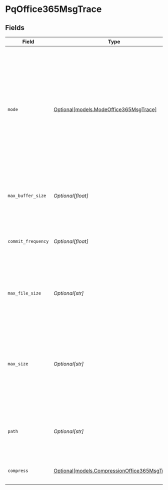 # PqOffice365MsgTrace


## Fields

| Field                                                                                                                                                                                                                                         | Type                                                                                                                                                                                                                                          | Required                                                                                                                                                                                                                                      | Description                                                                                                                                                                                                                                   |
| --------------------------------------------------------------------------------------------------------------------------------------------------------------------------------------------------------------------------------------------- | --------------------------------------------------------------------------------------------------------------------------------------------------------------------------------------------------------------------------------------------- | --------------------------------------------------------------------------------------------------------------------------------------------------------------------------------------------------------------------------------------------- | --------------------------------------------------------------------------------------------------------------------------------------------------------------------------------------------------------------------------------------------- |
| `mode`                                                                                                                                                                                                                                        | [Optional[models.ModeOffice365MsgTrace]](../models/modeoffice365msgtrace.md)                                                                                                                                                                  | :heavy_minus_sign:                                                                                                                                                                                                                            | With Smart mode, PQ will write events to the filesystem only when it detects backpressure from the processing engine. With Always On mode, PQ will always write events directly to the queue before forwarding them to the processing engine. |
| `max_buffer_size`                                                                                                                                                                                                                             | *Optional[float]*                                                                                                                                                                                                                             | :heavy_minus_sign:                                                                                                                                                                                                                            | The maximum number of events to hold in memory before writing the events to disk                                                                                                                                                              |
| `commit_frequency`                                                                                                                                                                                                                            | *Optional[float]*                                                                                                                                                                                                                             | :heavy_minus_sign:                                                                                                                                                                                                                            | The number of events to send downstream before committing that Stream has read them                                                                                                                                                           |
| `max_file_size`                                                                                                                                                                                                                               | *Optional[str]*                                                                                                                                                                                                                               | :heavy_minus_sign:                                                                                                                                                                                                                            | The maximum size to store in each queue file before closing and optionally compressing. Enter a numeral with units of KB, MB, etc.                                                                                                            |
| `max_size`                                                                                                                                                                                                                                    | *Optional[str]*                                                                                                                                                                                                                               | :heavy_minus_sign:                                                                                                                                                                                                                            | The maximum disk space that the queue can consume (as an average per Worker Process) before queueing stops. Enter a numeral with units of KB, MB, etc.                                                                                        |
| `path`                                                                                                                                                                                                                                        | *Optional[str]*                                                                                                                                                                                                                               | :heavy_minus_sign:                                                                                                                                                                                                                            | The location for the persistent queue files. To this field's value, the system will append: /<worker-id>/inputs/<input-id>                                                                                                                    |
| `compress`                                                                                                                                                                                                                                    | [Optional[models.CompressionOffice365MsgTrace]](../models/compressionoffice365msgtrace.md)                                                                                                                                                    | :heavy_minus_sign:                                                                                                                                                                                                                            | Codec to use to compress the persisted data                                                                                                                                                                                                   |